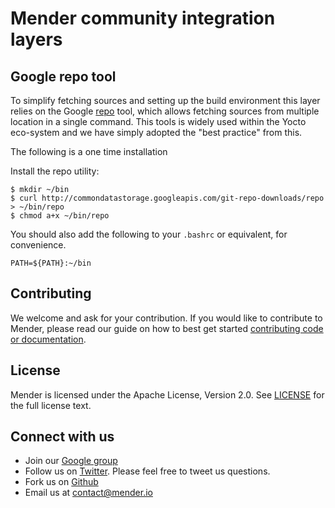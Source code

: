 # Mender community integration layers


## Google repo tool

To simplify fetching sources and setting up the build environment this layer
relies on the Google [repo](https://source.android.com/setup/develop/repo) tool,
which allows fetching sources from multiple location in a single command. This
tools is widely used within the Yocto eco-system and we have simply adopted
the "best practice" from this.

The following is a one time installation

Install the repo utility:

    $ mkdir ~/bin
    $ curl http://commondatastorage.googleapis.com/git-repo-downloads/repo > ~/bin/repo
    $ chmod a+x ~/bin/repo

You should also add the following to your `.bashrc` or equivalent, for convenience.

    PATH=${PATH}:~/bin

## Contributing

We welcome and ask for your contribution. If you would like to contribute to
Mender, please read our guide on how to best get started [contributing code or
documentation](https://github.com/mendersoftware/mender/blob/master/CONTRIBUTING.md).

## License

Mender is licensed under the Apache License, Version 2.0. See
[LICENSE](https://github.com/mirzak/meta-mender-community/blob/master/LICENSE) for the
full license text.

## Connect with us

* Join our [Google
  group](https://groups.google.com/a/lists.mender.io/forum/#!forum/mender)
* Follow us on [Twitter](https://twitter.com/mender_io?target=_blank). Please
  feel free to tweet us questions.
* Fork us on [Github](https://github.com/mendersoftware)
* Email us at [contact@mender.io](mailto:contact@mender.io)
